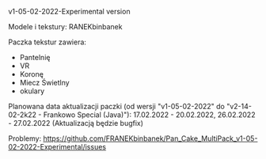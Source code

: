 v1-05-02-2022-Experimental version

Modele i tekstury: RANEKbinbanek

Paczka tekstur zawiera:
- Pantelnię
- VR
- Koronę
- Miecz Świetlny
- okulary

Planowana data aktualizacji paczki (od wersji "v1-05-02-2022" do "v2-14-02-2k22 - Frankowo Special (Java)"): 17.02.2022 - 20.02.2022,  26.02.2022 - 27.02.2022 (Aktualizacją będzie bugfix)

Problemy:  https://github.com/FRANEKbinbanek/Pan_Cake_MultiPack_v1-05-02-2022-Experimental/issues
